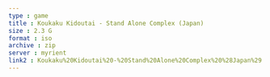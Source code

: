 ```yaml
---
type : game
title : Koukaku Kidoutai - Stand Alone Complex (Japan)
size : 2.3 G
format : iso
archive : zip
server : myrient
link2 : Koukaku%20Kidoutai%20-%20Stand%20Alone%20Complex%20%28Japan%29
---
```

